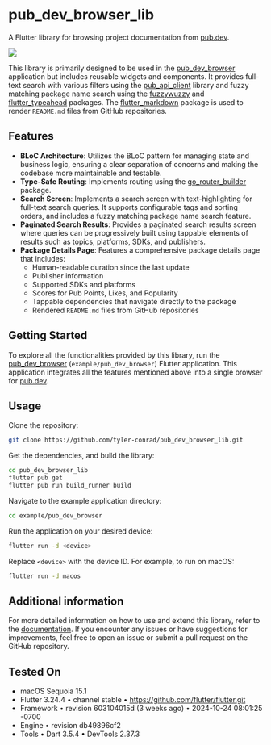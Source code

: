# pub_dev_browser_lib

A Flutter library for browsing project documentation from
[pub.dev](https://pub.dev).

![](demo.gif)

This library is primarily designed to be used in the
[pub_dev_browser](example/pub_dev_browser) application but includes reusable
widgets and components. It provides full-text search with various filters using
the [pub_api_client](https://pub.dev/packages/pub_api_client) library and fuzzy
matching package name search using the
[fuzzywuzzy](https://pub.dev/packages/fuzzywuzzy) and
[flutter_typeahead](https://pub.dev/packages/flutter_typeahead) packages. The
[flutter_markdown](https://pub.dev/packages/flutter_markdown) package is used to
render `README.md` files from GitHub repositories.

## Features

- **BLoC Architecture**: Utilizes the BLoC pattern for managing state and
  business logic, ensuring a clear separation of concerns and making the
  codebase more maintainable and testable.
- **Type-Safe Routing**: Implements routing using the
  [go_router_builder](https://pub.dev/packages/go_router_builder) package.
- **Search Screen**: Implements a search screen with text-highlighting for
  full-text search queries. It supports configurable tags and sorting orders,
  and includes a fuzzy matching package name search feature.
- **Paginated Search Results**: Provides a paginated search results screen where
  queries can be progressively built using tappable elements of results such as
  topics, platforms, SDKs, and publishers.
- **Package Details Page**: Features a comprehensive package details page that
  includes:
  - Human-readable duration since the last update
  - Publisher information
  - Supported SDKs and platforms
  - Scores for Pub Points, Likes, and Popularity
  - Tappable dependencies that navigate directly to the package
  - Rendered `README.md` files from GitHub repositories

## Getting Started

To explore all the functionalities provided by this library, run the
[pub_dev_browser](example/pub_dev_browser) (`example/pub_dev_browser`) Flutter
application. This application integrates all the features mentioned above into a
single browser for [pub.dev](https://pub.dev).

## Usage

Clone the repository:

```sh
git clone https://github.com/tyler-conrad/pub_dev_browser_lib.git
```

Get the dependencies, and build the library:

```sh
cd pub_dev_browser_lib
flutter pub get
flutter pub run build_runner build
```

Navigate to the example application directory:

```sh
cd example/pub_dev_browser
```

Run the application on your desired device:

```sh
flutter run -d <device>
```

Replace `<device>` with the device ID. For example, to run on macOS:

```sh
flutter run -d macos
```

## Additional information

For more detailed information on how to use and extend this library, refer to
the [documentation](https://tyler-conrad.github.io/doc/pub_dev_browser_lib). If
you encounter any issues or have suggestions for improvements, feel free to open
an issue or submit a pull request on the GitHub repository.

## Tested On

- macOS Sequoia 15.1
- Flutter 3.24.4 • channel stable • https://github.com/flutter/flutter.git
- Framework • revision 603104015d (3 weeks ago) • 2024-10-24 08:01:25 -0700
- Engine • revision db49896cf2
- Tools • Dart 3.5.4 • DevTools 2.37.3